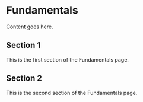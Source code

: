 # Fundamentals

Content goes here.

## Section 1

This is the first section of the Fundamentals page.

## Section 2

This is the second section of the Fundamentals page.

